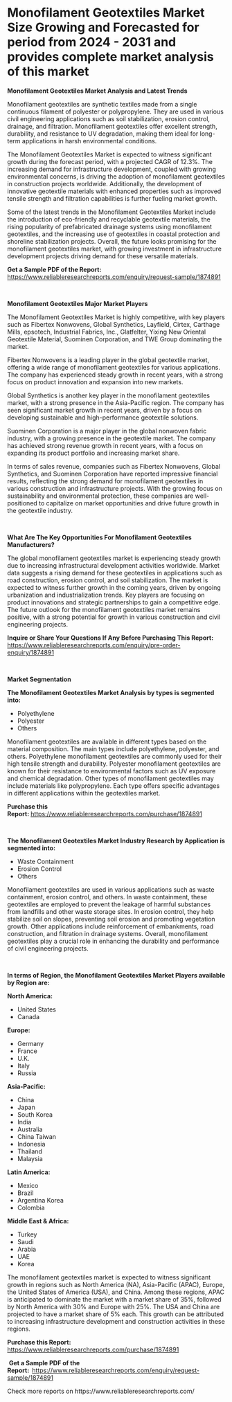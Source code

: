 <p><h1>Monofilament Geotextiles Market Size Growing and Forecasted for period from 2024 - 2031 and provides complete market analysis of this market</h1></p><p><strong>Monofilament Geotextiles Market Analysis and Latest Trends</strong></p>
<p><p>Monofilament geotextiles are synthetic textiles made from a single continuous filament of polyester or polypropylene. They are used in various civil engineering applications such as soil stabilization, erosion control, drainage, and filtration. Monofilament geotextiles offer excellent strength, durability, and resistance to UV degradation, making them ideal for long-term applications in harsh environmental conditions.</p><p>The Monofilament Geotextiles Market is expected to witness significant growth during the forecast period, with a projected CAGR of 12.3%. The increasing demand for infrastructure development, coupled with growing environmental concerns, is driving the adoption of monofilament geotextiles in construction projects worldwide. Additionally, the development of innovative geotextile materials with enhanced properties such as improved tensile strength and filtration capabilities is further fueling market growth.</p><p>Some of the latest trends in the Monofilament Geotextiles Market include the introduction of eco-friendly and recyclable geotextile materials, the rising popularity of prefabricated drainage systems using monofilament geotextiles, and the increasing use of geotextiles in coastal protection and shoreline stabilization projects. Overall, the future looks promising for the monofilament geotextiles market, with growing investment in infrastructure development projects driving demand for these versatile materials.</p></p>
<p><strong>Get a Sample PDF of the Report:&nbsp;</strong> <a href="https://www.reliableresearchreports.com/enquiry/request-sample/1874891">https://www.reliableresearchreports.com/enquiry/request-sample/1874891</a></p>
<p>&nbsp;</p>
<p><strong>Monofilament Geotextiles Major Market Players</strong></p>
<p><p>The Monofilament Geotextiles Market is highly competitive, with key players such as Fibertex Nonwovens, Global Synthetics, Layfield, Cirtex, Carthage Mills, epsotech, Industrial Fabrics, Inc., Glatfelter, Yixing New Oriental Geotextile Material, Suominen Corporation, and TWE Group dominating the market.</p><p>Fibertex Nonwovens is a leading player in the global geotextile market, offering a wide range of monofilament geotextiles for various applications. The company has experienced steady growth in recent years, with a strong focus on product innovation and expansion into new markets.</p><p>Global Synthetics is another key player in the monofilament geotextiles market, with a strong presence in the Asia-Pacific region. The company has seen significant market growth in recent years, driven by a focus on developing sustainable and high-performance geotextile solutions.</p><p>Suominen Corporation is a major player in the global nonwoven fabric industry, with a growing presence in the geotextile market. The company has achieved strong revenue growth in recent years, with a focus on expanding its product portfolio and increasing market share.</p><p>In terms of sales revenue, companies such as Fibertex Nonwovens, Global Synthetics, and Suominen Corporation have reported impressive financial results, reflecting the strong demand for monofilament geotextiles in various construction and infrastructure projects. With the growing focus on sustainability and environmental protection, these companies are well-positioned to capitalize on market opportunities and drive future growth in the geotextile industry.</p></p>
<p>&nbsp;</p>
<p><strong>What Are The Key Opportunities For Monofilament Geotextiles Manufacturers?</strong></p>
<p><p>The global monofilament geotextiles market is experiencing steady growth due to increasing infrastructural development activities worldwide. Market data suggests a rising demand for these geotextiles in applications such as road construction, erosion control, and soil stabilization. The market is expected to witness further growth in the coming years, driven by ongoing urbanization and industrialization trends. Key players are focusing on product innovations and strategic partnerships to gain a competitive edge. The future outlook for the monofilament geotextiles market remains positive, with a strong potential for growth in various construction and civil engineering projects.</p></p>
<p><strong>Inquire or Share Your Questions If Any Before Purchasing This Report:</strong> <a href="https://www.reliableresearchreports.com/enquiry/pre-order-enquiry/1874891">https://www.reliableresearchreports.com/enquiry/pre-order-enquiry/1874891</a></p>
<p>&nbsp;</p>
<p><strong>Market Segmentation</strong></p>
<p><strong>The Monofilament Geotextiles Market Analysis by types is segmented into:</strong></p>
<p><ul><li>Polyethylene</li><li>Polyester</li><li>Others</li></ul></p>
<p><p>Monofilament geotextiles are available in different types based on the material composition. The main types include polyethylene, polyester, and others. Polyethylene monofilament geotextiles are commonly used for their high tensile strength and durability. Polyester monofilament geotextiles are known for their resistance to environmental factors such as UV exposure and chemical degradation. Other types of monofilament geotextiles may include materials like polypropylene. Each type offers specific advantages in different applications within the geotextiles market.</p></p>
<p><strong>Purchase this Report:&nbsp;</strong><a href="https://www.reliableresearchreports.com/purchase/1874891">https://www.reliableresearchreports.com/purchase/1874891</a></p>
<p>&nbsp;</p>
<p><strong>The Monofilament Geotextiles Market Industry Research by Application is segmented into:</strong></p>
<p><ul><li>Waste Containment</li><li>Erosion Control</li><li>Others</li></ul></p>
<p><p>Monofilament geotextiles are used in various applications such as waste containment, erosion control, and others. In waste containment, these geotextiles are employed to prevent the leakage of harmful substances from landfills and other waste storage sites. In erosion control, they help stabilize soil on slopes, preventing soil erosion and promoting vegetation growth. Other applications include reinforcement of embankments, road construction, and filtration in drainage systems. Overall, monofilament geotextiles play a crucial role in enhancing the durability and performance of civil engineering projects.</p></p>
<p>&nbsp;</p>
<p><strong>In terms of Region, the Monofilament Geotextiles Market Players available by Region are:</strong></p>
<p>
    <p> <strong> North America: </strong>
        <ul>
            <li>United States</li>
            <li>Canada</li>
        </ul>
        </p> 
    <p> <strong> Europe: </strong>
        <ul>
            <li>Germany</li>
            <li>France</li>
            <li>U.K.</li>
            <li>Italy</li>
            <li>Russia</li>
        </ul>
        </p> 
    <p> <strong> Asia-Pacific: </strong>
        <ul>
            <li>China</li>
            <li>Japan</li>
            <li>South Korea</li>
            <li>India</li>
            <li>Australia</li>
            <li>China Taiwan</li>
            <li>Indonesia</li>
            <li>Thailand</li>
            <li>Malaysia</li>
        </ul>
        </p> 
    <p> <strong> Latin America: </strong>
        <ul>
            <li>Mexico</li>
            <li>Brazil</li>
            <li>Argentina Korea</li>
            <li>Colombia</li>
        </ul>
        </p> 
    <p> <strong> Middle East & Africa: </strong>
        <ul>
            <li>Turkey</li>
            <li>Saudi</li>
            <li>Arabia</li>
            <li>UAE</li>
            <li>Korea</li>
        </ul>
    </p>
    </p>
<p><p>The monofilament geotextiles market is expected to witness significant growth in regions such as North America (NA), Asia-Pacific (APAC), Europe, the United States of America (USA), and China. Among these regions, APAC is anticipated to dominate the market with a market share of 35%, followed by North America with 30% and Europe with 25%. The USA and China are projected to have a market share of 5% each. This growth can be attributed to increasing infrastructure development and construction activities in these regions.</p></p>
<p><strong>Purchase this Report: </strong><a href="https://www.reliableresearchreports.com/purchase/1874891">https://www.reliableresearchreports.com/purchase/1874891</a></p>
<p>&nbsp;<strong>Get a Sample PDF of the Report:&nbsp;&nbsp;</strong><a href="https://www.reliableresearchreports.com/enquiry/request-sample/1874891">https://www.reliableresearchreports.com/enquiry/request-sample/1874891</a></p>
<p><strong></strong></p>
<p>Check more reports on https://www.reliableresearchreports.com/</p>